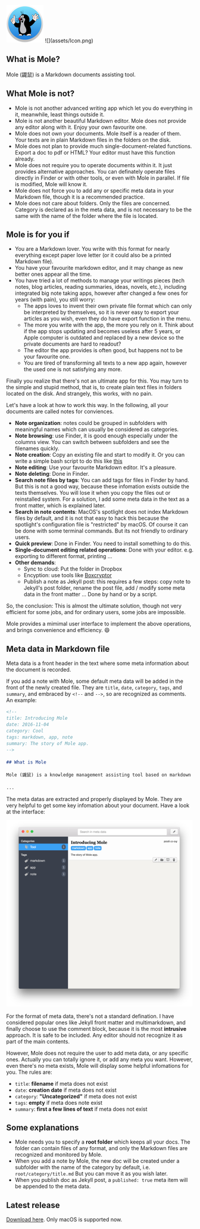 
<img src="assets/Icon.png" width="100">
![](assets/Icon.png)

## What is Mole?

Mole (鼹鼠) is a Markdown documents assisting tool.

## What Mole is not?

- Mole is not another advanced writing app which let you do everything in it, meanwhile, least things outside it.
- Mole is not another beautiful Markdown editor. Mole does not provide any editor along with it. Enjoy your own favourite one.
- Mole does not own your documents. Mole itself is a reader of them. Your texts are in plain Markdown files in the folders on the disk. 
- Mole does not plan to provide much single-document-related functions. Export a doc to pdf or HTML? Your editor must have this function already.
- Mole does not require you to operate documents within it. It just provides alternative approaches. You can definately operate files directly in Finder or with other tools, or even with Mole in parallel. If file is modified, Mole will know it.
- Mole does not force you to add any or specific meta data in your Markdown file, though it is a recommended practice.
- Mole does not care about folders. Only the files are concerned. Category is declared as in the meta data, and is not necessary to be the same with the name of the folder where the file is located.

## Mole is for you if

- You are a Markdown lover. You write with this format for nearly everything except paper love letter (or it could also be a printed Markdown file).
- You have your favourite markdown editor, and it may change as new better ones appear all the time.
- You have tried a lot of methods to manage your writings pieces (tech notes, blog articles, reading summaries, ideas, novels, etc.), including integrated big note taking apps, however after changed a few ones for years (with pain), you still worry:
    - The apps loves to invent their own private file format which can only be interpreted by themselves, so it is never easy to export your articles as you wish, even they do have export function in the menu.
    - The more you write with the app, the more you rely on it. Think about if the app stops updating and becomes useless after 5 years, or Apple computer is outdated and replaced by a new device so the private documents are hard to readout?
    - The editor the app provides is often good, but happens not to be your favourite one.
    - You are tired of transforming all texts to a new app again, however the used one is not satisfying any more.

Finally you realize that there's not an ultimate app for this. You may turn to the simple and stupid method, that is, to create plain text files in folders located on the disk. And strangely, this works, with no pain. 

Let's have a look at how to work this way. In the following, all your documents are called notes for conviences.

-   **Note organization**: notes could be grouped in subfolders with meaningful names which can usually be considered as categories.
-   **Note browsing**: use Finder, it is good enough especially under the columns view. You can switch between subfolders and see the filenames quickly.
-   **Note creation**: Copy an existing file and start to modify it. Or you can write a simple bash script to do this like [this](https://gist.github.com/herrkaefer/8c4b84b07e565d8e2ff5e649e55d8f95)
-   **Note editing**: Use your favourite Markdown editor. It's a pleasure.
-   **Note deleting**: Done in Finder.
-   **Search note files by tags**: You can add tags for files in Finder by hand. But this is not a good way, because these infomation exists outside the texts themselves. You will lose it when you copy the files out or reinstalled system. For a solution, I add some meta data in the text as a front matter, which is explained later.
-   **Search in note contents**: MacOS's spotlight does not index Markdown files by default, and it is not that easy to hack this because the spotlight's configuration file is "restricted" by macOS. Of course it can be done with some terminal commands. But its not friendly to ordinary users.
-   **Quick preview**: Done in Finder. You need to install something to do this. 
-   **Single-document editing related operations**: Done with your editor. e.g. exporting to different format, printing ...
-   **Other demands**: 
    - Sync to cloud: Put the folder in Dropbox
    - Encyption: use tools like [Boxcryptor](https://www.boxcryptor.com/en)
    - Publish a note as Jekyll post: this requires a few steps: copy note to Jekyll's post folder, rename the post file, add / modify some meta data in the front matter ... Done by hand or by a script.

So, the conclusion: This is almost the ultimate solution, though not very efficient for some jobs, and for ordinary users, some jobs are impossible.

Mole provides a mimimal user interface to implement the above operations, and brings convenience and efficiency. 😄


## Meta data in Markdown file

Meta data is a front header in the text where some meta information about the document is recorded. 

If you add a note with Mole, some default meta data will be added in the front of the  newly created file. They are `title`, `date`, `category`, `tags`, and `summary`, and embraced by `<!--` and `-->`, so are recognized as comments. An example:

```markdown
<!--
title: Introducing Mole
date: 2016-11-04
category: Cool
tags: markdown, app, note
summary: The story of Mole app.
-->

## What is Mole

Mole (鼹鼠) is a knowledge management assisting tool based on markdown files.

...
```

The meta datas are extracted and properly displayed by Mole. They are very helpful to get some key infomation about your document. Have a look at the interface:

<img src="assets/UI.png" width="500">

For the format of meta data, there's not a standard defination. I have considered popular ones like Jekyll front matter and multimarkdown, and finally choose to use the comment block, because it is the most **intrusive** approach. It is safe to be included. Any editor should not recognize it as part of the main contents.

However, Mole does not require the user to add meta data, or any specific ones. Actually you can totally ignore it, or add any meta you want. However, even there's no meta exists, Mole will display some helpful infomations for you. The rules are:

- `title`: **filename** if meta does not exist
- `date`: **creation date** if meta does not exist
- `category`: **"Uncategorized"** if meta does not exist
- `tags`: **empty** if meta does note exist
- `summary`: **first a few lines of text** if meta does not exist


## Some explanations

- Mole needs you to specify a **root folder** which keeps all your docs. The folder can contain files of any format, and only the Markdown files are recognized and monitored by Mole.
- When you add a note by Mole, the new doc will be created under a subfolder with the name of the category by default, i.e. `root/category/title.md` But you can move it as you wish later.
- When you publish doc as Jekyll post, a `published: true` meta item will be appended to the meta data.

## Latest release

[Download here](https://github.com/herrkaefer/Mole/releases). Only macOS is supported now.





